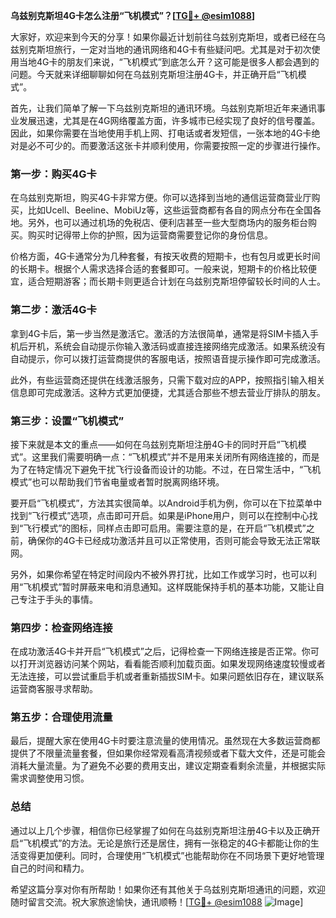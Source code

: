 **乌兹别克斯坦4G卡怎么注册“飞机模式”？[[TG💪+ @esim1088](https://t.me/s/esim1088)]**

大家好，欢迎来到今天的分享！如果你最近计划前往乌兹别克斯坦，或者已经在乌兹别克斯坦旅行，一定对当地的通讯网络和4G卡有些疑问吧。尤其是对于初次使用当地4G卡的朋友们来说，“飞机模式”到底怎么开？这可能是很多人都会遇到的问题。今天就来详细聊聊如何在乌兹别克斯坦注册4G卡，并正确开启“飞机模式”。

首先，让我们简单了解一下乌兹别克斯坦的通讯环境。乌兹别克斯坦近年来通讯事业发展迅速，尤其是在4G网络覆盖方面，许多城市已经实现了良好的信号覆盖。因此，如果你需要在当地使用手机上网、打电话或者发短信，一张本地的4G卡绝对是必不可少的。而要激活这张卡并顺利使用，你需要按照一定的步骤进行操作。

### **第一步：购买4G卡**

在乌兹别克斯坦，购买4G卡非常方便。你可以选择到当地的通信运营商营业厅购买，比如Ucell、Beeline、MobiUz等，这些运营商都有各自的网点分布在全国各地。另外，也可以通过机场的免税店、便利店甚至一些大型商场内的服务柜台购买。购买时记得带上你的护照，因为运营商需要登记你的身份信息。

价格方面，4G卡通常分为几种套餐，有按天收费的短期卡，也有包月或更长时间的长期卡。根据个人需求选择合适的套餐即可。一般来说，短期卡的价格比较便宜，适合短期游客；而长期卡则更适合计划在乌兹别克斯坦停留较长时间的人士。

### **第二步：激活4G卡**

拿到4G卡后，第一步当然是激活它。激活的方法很简单，通常是将SIM卡插入手机后开机，系统会自动提示你输入激活码或直接连接网络完成激活。如果系统没有自动提示，你可以拨打运营商提供的客服电话，按照语音提示操作即可完成激活。

此外，有些运营商还提供在线激活服务，只需下载对应的APP，按照指引输入相关信息即可完成激活。这种方式更加便捷，尤其适合那些不想去营业厅排队的朋友。

### **第三步：设置“飞机模式”**

接下来就是本文的重点——如何在乌兹别克斯坦注册4G卡的同时开启“飞机模式”。这里我们需要明确一点：“飞机模式”并不是用来关闭所有网络连接的，而是为了在特定情况下避免干扰飞行设备而设计的功能。不过，在日常生活中，“飞机模式”也可以帮助我们节省电量或者暂时脱离网络环境。

要开启“飞机模式”，方法其实很简单。以Android手机为例，你可以在下拉菜单中找到“飞行模式”选项，点击即可开启。如果是iPhone用户，则可以在控制中心找到“飞行模式”的图标，同样点击即可启用。需要注意的是，在开启“飞机模式”之前，确保你的4G卡已经成功激活并且可以正常使用，否则可能会导致无法正常联网。

另外，如果你希望在特定时间段内不被外界打扰，比如工作或学习时，也可以利用“飞机模式”暂时屏蔽来电和消息通知。这样既能保持手机的基本功能，又能让自己专注于手头的事情。

### **第四步：检查网络连接**

在成功激活4G卡并开启“飞机模式”之后，记得检查一下网络连接是否正常。你可以打开浏览器访问某个网站，看看能否顺利加载页面。如果发现网络速度较慢或者无法连接，可以尝试重启手机或者重新插拔SIM卡。如果问题依旧存在，建议联系运营商客服寻求帮助。

### **第五步：合理使用流量**

最后，提醒大家在使用4G卡时要注意流量的使用情况。虽然现在大多数运营商都提供了不限量流量套餐，但如果你经常观看高清视频或者下载大文件，还是可能会消耗大量流量。为了避免不必要的费用支出，建议定期查看剩余流量，并根据实际需求调整使用习惯。

### **总结**

通过以上几个步骤，相信你已经掌握了如何在乌兹别克斯坦注册4G卡以及正确开启“飞机模式”的方法。无论是旅行还是居住，拥有一张稳定的4G卡都能让你的生活变得更加便利。同时，合理使用“飞机模式”也能帮助你在不同场景下更好地管理自己的时间和精力。

希望这篇分享对你有所帮助！如果你还有其他关于乌兹别克斯坦通讯的问题，欢迎随时留言交流。祝大家旅途愉快，通讯顺畅！[[TG💪+ @esim1088](https://t.me/s/esim1088) ![Image](https://i.postimg.cc/4NQfJmqS/Snipaste-2025-05-13-00-14-12.png)]